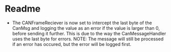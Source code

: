  # Readme #
 
 * The CANFrameReciever is now set to intercept the last byte of the CanMsg and logging the value as an error if the value is larger than 0, before sending it further. This is due to the way the CanMessageHandler uses the last byte for errors. NOTE: The message will still be processed if an error has occured, but the error will be logged first.
